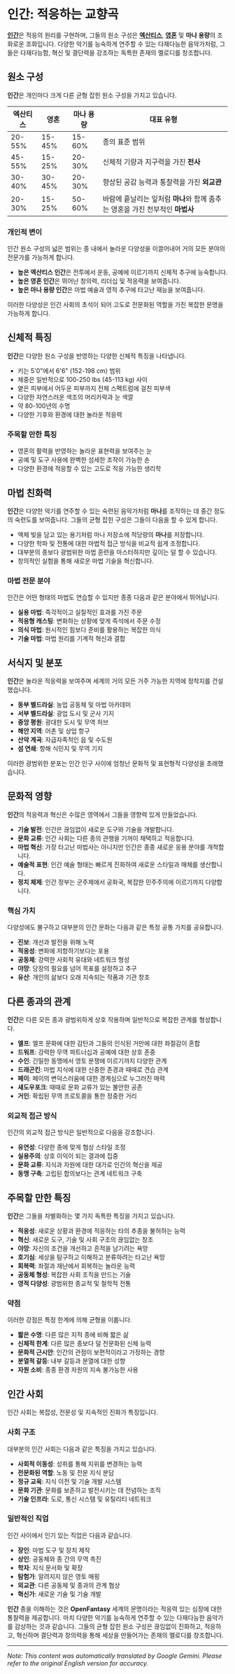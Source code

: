 # **인간**: 적응하는 교향곡

[**인간**](/codex/Creatures/Human.md)은 적응의 원리를 구현하며, 그들의 원소 구성은 [**엑산티스**](/codex/Basic/Exanthis.md), [**영혼**](/codex/Basic/Soul.md) 및 **마나 용량**의 조화로운 조화입니다. 다양한 악기를 능숙하게 연주할 수 있는 다재다능한 음악가처럼, 그들은 다재다능함, 혁신 및 결단력을 강조하는 독특한 존재의 멜로디를 창조합니다.

## 원소 구성

**인간**은 개인마다 크게 다른 균형 잡힌 원소 구성을 가지고 있습니다.

| 엑산티스 | 영혼 | 마나 용량 | 대표 유형 |
|----------|------|---------------|---------------------|
| 20-55% | 15-45% | 15-60% | 종의 표준 범위 |
| 45-55% | 15-25% | 20-30% | 신체적 기량과 지구력을 가진 **전사** |
| 30-40% | 30-45% | 20-30% | 향상된 공감 능력과 통찰력을 가진 **외교관** |
| 20-30% | 15-25% | 50-60% | 바람에 흩날리는 잎처럼 **마나**와 함께 춤추는 영혼을 가진 천부적인 **마법사** |

### 개인적 변이

인간 원소 구성의 넓은 범위는 종 내에서 놀라운 다양성을 이끌어내어 거의 모든 분야의 전문가를 가능하게 합니다.

- **높은 엑산티스 인간**은 전투에서 운동, 공예에 이르기까지 신체적 추구에 능숙합니다.
- **높은 영혼 인간**은 뛰어난 창의력, 리더십 및 적응력을 보여줍니다.
- **높은 마나 용량 인간**은 마법 예술과 영적 추구에 타고난 재능을 보여줍니다.

이러한 다양성은 인간 사회의 초석이 되어 고도로 전문화된 역할을 가진 복잡한 문명을 가능하게 합니다.

## 신체적 특징

**인간**은 다양한 원소 구성을 반영하는 다양한 신체적 특징을 나타냅니다.

- 키는 5'0"에서 6'6" (152-198 cm) 범위
- 체중은 일반적으로 100-250 lbs (45-113 kg) 사이
- 옅은 피부에서 어두운 피부까지 전체 스펙트럼에 걸친 피부색
- 다양한 자연스러운 색조의 머리카락과 눈 색깔
- 약 80-100년의 수명
- 다양한 기후와 환경에 대한 놀라운 적응력

### 주목할 만한 특징

- 영혼의 활력을 반영하는 놀라운 표현력을 보여주는 눈
- 공예 및 도구 사용에 완벽한 섬세한 조작이 가능한 손
- 다양한 환경에 적응할 수 있는 고도로 적응 가능한 생리학

## 마법 친화력

**인간**은 다양한 악기를 연주할 수 있는 숙련된 음악가처럼 **마나**를 조작하는 데 중간 정도의 숙련도를 보여줍니다. 그들의 균형 잡힌 구성은 그들이 다음을 할 수 있게 합니다.

- 액체 빛을 담고 있는 용기처럼 마나 저장소에 적당량의 **마나**를 저장합니다.
- 다양한 학파 및 전통에 대한 마법적 접근 방식을 비교적 쉽게 조정합니다.
- 대부분의 종보다 광범위한 마법 훈련을 마스터하지만 깊이는 덜 할 수 있습니다.
- 창의적인 실험을 통해 새로운 마법 기술을 혁신합니다.

### 마법 전문 분야

인간은 어떤 형태의 마법도 연습할 수 있지만 종종 다음과 같은 분야에서 뛰어납니다.

- **실용 마법**: 즉각적이고 실질적인 효과를 가진 주문
- **적응형 캐스팅**: 변화하는 상황에 맞게 즉석에서 주문 수정
- **의식 마법**: 원시적인 힘보다 준비를 활용하는 복잡한 의식
- **기술 마법**: 마법 원리를 기계적 혁신과 결합

## 서식지 및 분포

**인간**은 놀라운 적응력을 보여주며 세계의 거의 모든 거주 가능한 지역에 정착지를 건설했습니다.

- **동부 벨드라실**: 농업 공동체 및 마법 아카데미
- **서부 벨드라실**: 광업 도시 및 군사 기지
- **중앙 평원**: 광대한 도시 및 무역 허브
- **해안 지역**: 어촌 및 상업 항구
- **산악 계곡**: 자급자족적인 읍 및 수도원
- **섬 연쇄**: 항해 식민지 및 무역 기지

이러한 광범위한 분포는 인간 인구 사이에 엄청난 문화적 및 표현형적 다양성을 초래했습니다.

## 문화적 영향

**인간**의 적응력과 혁신은 수많은 영역에서 그들을 영향력 있게 만들었습니다.

- **기술 발전**: 인간은 끊임없이 새로운 도구와 기술을 개발합니다.
- **문화 교류**: 인간 사회는 다른 종의 관행을 기꺼이 채택하고 적응합니다.
- **마법 혁신**: 가장 타고난 마법사는 아니지만 인간은 종종 새로운 응용 분야를 개척합니다.
- **예술적 표현**: 인간 예술 형태는 빠르게 진화하여 새로운 스타일과 매체를 생산합니다.
- **정치 체제**: 인간 정부는 군주제에서 공화국, 복잡한 민주주의에 이르기까지 다양합니다.

### 핵심 가치

다양성에도 불구하고 대부분의 인간 문화는 다음과 같은 특정 공통 가치를 공유합니다.

- **진보**: 개선과 발전을 위해 노력
- **적응성**: 변화에 저항하기보다는 포용
- **공동체**: 강력한 사회적 유대와 네트워크 형성
- **야망**: 당장의 필요를 넘어 목표를 설정하고 추구
- **유산**: 개인의 삶보다 오래 지속되는 작품과 기관 창조

## 다른 종과의 관계

**인간**은 다른 모든 종과 광범위하게 상호 작용하며 일반적으로 복잡한 관계를 형성합니다.

- **엘프**: 엘프 문화에 대한 감탄과 그들의 인식된 거만에 대한 좌절감이 혼합
- **드워프**: 강력한 무역 파트너십과 공예에 대한 상호 존중
- **수인**: 긴밀한 동맹에서 영토 분쟁에 이르기까지 다양한 관계
- **드래곤킨**: 마법 지식에 대한 신중한 존경과 때때로 견습 관계
- **페이**: 페이의 변덕스러움에 대한 경계심으로 누그러진 매력
- **섀도우포크**: 때때로 문화 교류가 있는 불안한 공존
- **거인**: 확립된 무역 프로토콜을 통한 정중한 거리

### 외교적 접근 방식

인간의 외교적 접근 방식은 일반적으로 다음을 강조합니다.

- **유연성**: 다양한 종에 맞게 협상 스타일 조정
- **실용주의**: 상호 이익이 되는 결과에 집중
- **문화 교류**: 지식과 자원에 대한 대가로 인간의 혁신을 제공
- **동맹 구축**: 고립된 합의보다는 관계 네트워크 구축

## 주목할 만한 특징

**인간**은 그들을 차별화하는 몇 가지 독특한 특징을 가지고 있습니다.

- **적응성**: 새로운 상황과 환경에 적응하는 타의 추종을 불허하는 능력
- **혁신**: 새로운 도구, 기술 및 사회 구조의 끊임없는 창조
- **야망**: 자신의 조건을 개선하고 흔적을 남기려는 욕망
- **호기심**: 세상을 탐구하고 이해하고 분류하려는 타고난 욕망
- **회복력**: 좌절과 재난에서 회복하는 놀라운 능력
- **공동체 형성**: 복잡한 사회 조직을 만드는 기술
- **영적 다양성**: 광범위한 종교적 및 철학적 전통

### 약점

이러한 강점은 특정 한계에 의해 균형을 이룹니다.

- **짧은 수명**: 다른 많은 지적 종에 비해 짧은 삶
- **신체적 한계**: 다른 많은 종보다 덜 전문화된 신체 능력
- **문화적 근시안**: 인간의 관점이 보편적이라고 가정하는 경향
- **분열적 갈등**: 내부 갈등과 분열에 대한 성향
- **자원 소비**: 종종 환경 자원의 지속 불가능한 사용

## 인간 사회

인간 사회는 복잡성, 전문성 및 지속적인 진화가 특징입니다.

### 사회 구조

대부분의 인간 사회는 다음과 같은 특징을 가지고 있습니다.

- **사회적 이동성**: 성취를 통해 지위를 변경하는 능력
- **전문화된 역할**: 노동 및 전문 지식 분담
- **정규 교육**: 지식 이전 및 기술 개발 시스템
- **문화 기관**: 문화를 보존하고 발전시키는 데 전념하는 조직
- **기술 인프라**: 도로, 통신 시스템 및 유틸리티 네트워크

### 일반적인 직업

인간 사이에서 인기 있는 직업은 다음과 같습니다.

- **장인**: 마법 도구 및 장치 제작
- **상인**: 공동체와 종 간의 무역 촉진
- **학자**: 지식 문서화 및 확장
- **탐험가**: 알려지지 않은 영토 매핑
- **외교관**: 다른 공동체 및 종과의 관계 협상
- **혁신가**: 새로운 기술 및 기술 개발

**인간** 종을 이해하는 것은 **OpenFantasy** 세계의 문명이라는 적응력 있는 심장에 대한 통찰력을 제공합니다. 마치 다양한 악기를 능숙하게 연주할 수 있는 다재다능한 음악가를 감상하는 것과 같습니다. 그들의 균형 잡힌 원소 구성은 끊임없이 진화하고, 적응하고, 혁신하며 결단력과 창의력을 통해 세상을 만들어가는 존재의 멜로디를 창조합니다.


---
_Note: This content was automatically translated by Google Gemini. Please refer to the original English version for accuracy._